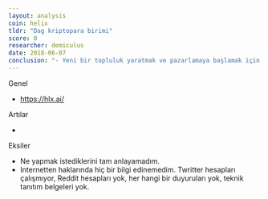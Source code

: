 ```yaml
---
layout: analysis
coin: helix
tldr: "Dag kriptopara birimi"
score: 0
researcher: demiculus
date: 2018-06-07
conclusion: "- Yeni bir topluluk yaratmak ve pazarlamaya başlamak için daha erken. Hala takımı toplamaya ve sistemlerini kurmaya çalışıyor gibi görünüyorlar.\n- Biraz geliştikten sonra yine bakmaya gerek var. "
---
```


Genel

- https://hlx.ai/



Artılar

-

Eksiler 

- Ne yapmak istediklerini tam anlayamadım. 
- Internetten haklarında hiç bir bilgi edinemedim. Twritter hesapları çalışmıyor, Reddit hesapları yok, her hangi bir duyuruları yok, teknik tanıtım belgeleri yok.



